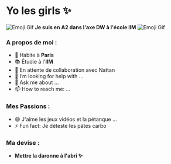 # Yo les girls :sparkles:
 

![Emoji Gif](parrot-merged.gif) **Je suis en A2 dans l'axe DW à l'école IIM** ![Emoji Gif](parrot-merged.gif)

### A propos de moi :

- :pushpin: Habite à **Paris** 
- :books: Étudie à l'**IIM**
- 👯 En attente de collaboration avec Nattan 
- 🤔 I’m looking for help with ...
- 💬 Ask me about ...
- 📫 How to reach me: ...

### Mes Passions :

- 😄 J'aime les jeux vidéos et la pétanque ...
- ⚡ Fun fact: Je déteste les pâtes carbo

### Ma devise :

-  **Mettre la daronne à l'abri :sparkles:**
